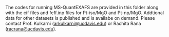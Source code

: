 The codes for running MS-QuantEXAFS are provided in this folder along with the cif files and feff.inp files for Pt-iso/MgO and Pt-np/MgO. Addtional data for other datasets is published and is availabe on demand. Please contact Prof. Kulkarni (arkulkarni@ucdavis.edu) or Rachita Rana (racrana@ucdavis.edu).
